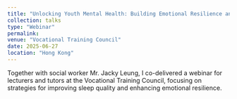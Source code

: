 ```yaml
---
title: "Unlocking Youth Mental Health: Building Emotional Resilience and Strengthening Communication Skills for Teachers"
collection: talks
type: "Webinar"
permalink:
venue: "Vocational Training Council"
date: 2025-06-27
location: "Hong Kong"
---
```

Together with social worker Mr. Jacky Leung, I co-delivered a webinar for lecturers and tutors at the Vocational Training Council, focusing on strategies for improving sleep quality and enhancing emotional resilience.